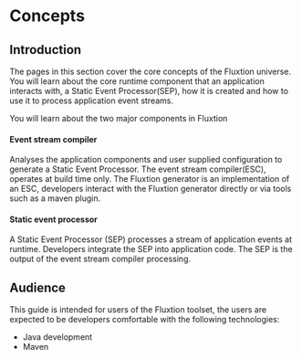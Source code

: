 # Concepts

## Introduction

The pages in this section cover the core concepts of the Fluxtion universe. You will learn about the core runtime component that an application interacts with, a Static Event Processor\(SEP\), how it is created and how to use it to process application event streams. 

You will learn about the two major components in Fluxtion

#### Event stream compiler

Analyses the application components and user supplied configuration to generate a Static Event Processor. The event stream compiler\(ESC\), operates at build time only. The Fluxtion generator is an implementation of an ESC, developers interact with the Fluxtion generator directly or via tools such as a maven plugin.

#### Static event processor

A Static Event Processor \(SEP\) processes a stream of application events at runtime. Developers integrate the SEP into application code. The SEP is the output of the event stream compiler processing.

## Audience

This guide is intended for users of the Fluxtion toolset, the users are expected to be developers comfortable with the following technologies:

* Java development
* Maven


